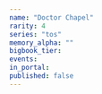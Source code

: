 ```yaml
---
name: "Doctor Chapel"
rarity: 4
series: "tos"
memory_alpha: ""
bigbook_tier:
events:
in_portal:
published: false
---
```

